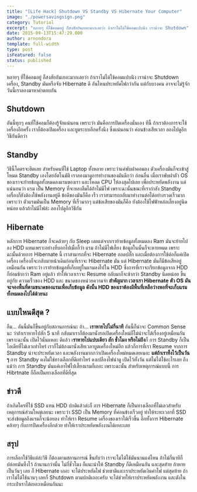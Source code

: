 ```yaml
---
title: "[Life Hack] Shutdown VS Standby VS Hibernate Your Computer"
image: "./powersavingsign.png"
category: Tutorial
excerpt: "หลายๆ ที่ใช้คอมอยู่ ก็สงสัยกันเยอะมากเลยว่า ถ้าเราไม่ได้ใช้คอมแปบนึง เราน่าจะ Shutdown"
date: 2015-09-13T15:47:29.000
author: arnondora
template: full-width
type: post
isFeatured: false
status: published
---
```


หลายๆ ที่ใช้คอมอยู่ ก็สงสัยกันเยอะมากเลยว่า ถ้าเราไม่ได้ใช้คอมแปบนึง เราน่าจะ Shutdown เครื่อง, Standby มันหรือจับ Hibernate ดี อันไหนประหยัดไฟกว่ากัน แต่กับบางคน อาจจะไม่รู้จัก วันนี้เราลองมาหาคำตอบกัน

## Shutdown
อันนี้ทุกๆ คนที่ใช้คอมก็ต้องรู้จักแน่นอน เพราะว่า มันคือการปิดเครื่องนั่นเอง ทีนี้ ถ้าเราต้องการจะใช้เครื่องอีกครั้ง เราก็ต้องเปิดเครื่อง และบูตระบบอีกครั้งนึง ซึ่งแน่นอนว่า ค่อนข้างเสียเวลา ลองไปดูอีกวิธีกันดีกว่า

## Standby
วิธีนี้โคตรจะฮิตเลย สำหรับคนที่ใช้ Laptop ทั้งหลาย เพราะว่าแค่พับฝาคอมลง ตัวเครื่องมันก็จะเข้าสู่โหมด Standby เองโดยอัตโนมัติ เราลองมาดูการทำงานของมันดีกว่า ก่อนอื่น เมื่อเราพับฝาตัว OS ของเราจะย้ายข้อมูลทั้งหมดลงแรมของเรา และโหลด CPU ให้ลงสุดไปเลย เพื่อประหยัดพลังงาน แต่แน่นอนว่า แรม เป็น Memory ที่จะหลงลืมได้ถ้าไม่มีไฟ เพราะฉะนั้นขณะที่เรากำลัง Standby เครื่องก็ยังต้องใช้พลังงานอยู่ดี ข้อดีของมันก็คือ เร็ว เราสามารถกลับมาทำงานต่อได้อย่างรวดเร็วมาก เพราะว่า ตัวแรมมันเป็น Memory ที่เร็วมากๆ แต่ข้อเสียของมันก็คือ ยังต้องใช้ไฟฟ้าหล่อเลี้ยงอยู่นิดหน่อย แล้วถ้าไม่มีไฟล่ะ ลองไปดูอีกวิธีกัน

## Hibernate
หลักการ Hibernate ก็จะคล้ายๆ กับ Sleep เลยแต่จากเราย้ายข้อมูลทั้งหมดลง Ram มันจะย้ายไปลง HDD แทนเพราะอย่างที่บอกไปเมื่อกี้ว่า แรม ถ้าไม่มีไฟเลี้ยง ข้อมูลในนั้นก็จะหายหมด เพราะฉะนั้นด้วยการ Hibernate นี้ เราสามารถที่จะ Hibernate ถอดปลั๊ก และเมื่อต้องการใช้ต่อก็แค่เปิดเครื่อง เครื่องก็จะกลับมาหน้าเดิมก่อนที่เราจะ Hibernate มัน แต่ Hibernate มันก็มีข้อเสียอยู่เหมือนกัน เพราะว่า เราย้ายข้อมูลที่เก็บอยู่ในแรมลงไปใน HDD ซึ่งการที่เราจะเรียกข้อมูลจาก HDD ก็ย่อมช้ากว่า Ram อยู่แล้ว ทำให้เวลาเราจะ Resume กลับมาก็จะช้ากว่า Standby นิดหน่อย ขึ้นอยู่กับ ความเร็วของ HDD และ ขนาดของหน่วยความจำ **สำคัญมาก เวลาเรา Hibernate ตัว OS มันจะจองพื้นที่ตามขนาดของแรมเพื่อเก็บข้อมูล ดังนั้น HDD ของเราต้องมีพื้นที่เหลือว่างพอที่จะเก็บแรมทั้งหมดลงไปได้ด้วยนะ**

## แบบไหนดีสุด ?
อืม... อันนี้มันก็ขึ้นอยู่กับสถานการณ์นะ ถ้า...
**เราหายไปไม่กี่นาที** อันนี้ก็น่าจะ Common Sense นะ ว่าถ้าเราหายไปสัก 5 นาที กลับมาเราก็ต้องมานั่งรอเปิดเครื่องใหม่ก็ไม่น่าจะได้เรื่องอยู่เหมือนกัน เพราะฉะนั้น เปิดไว้นั่นแหละ ดีแล้ว
เ**ราหายไปแปบเดียว สัก ชั่วโมง หรือไม่ถึง**ก็ การ Standby ก็เป็นไอเดียที่ไม่เลวเท่าไหร่ เราก็ไม่ต้องมานั่งเสียเวลาบูตเครื่องใหม่อีก แล้วก็การที่เรา Resume จากการ Standby น่าจะประหยัดเวลา และพลังงานมากกว่าเปิดเครื่องใหม่หมดเลยเนอะ
**แต่ถ้าเราทิ้งไว้เป็นวัน ๆ** การ Standby คงไม่ใช่ทางเลือกที่ดีเท่าไหร่ คงเปลืองไฟน่าดู เปิดไว้ทั้งวัน แต่ไม่ได้ใช้อะไรเลย ถึงแม้ว่า การ Standby มันแค่เอาไฟไปเลี้ยงแรมก็เถอะ เพราะฉะนั้น สำหรับเหตุการณ์แบบนี้ การ Hibrtnate ก็ถือเป็นทางเลือกที่ดีที่สุด

## ข่าวดี
ถ้าเกิดใครที่ใช้ SSD แทน HDD ปกติแล้วล่ะก็ การ Hibernate ก็เป็นทางเลือกที่ไม่เลวสำหรับเหตุการณ์ส่วนใหญ่เลยนะ เพราะว่า SSD เป็น Memory ที่ค่อนข้างเร็วอยู่ ทำให้ระยะเวลาที่ SSD จะส่งข้อมูลถึงแรมก็จะน้อยลง ทำให้เรา Resume เครื่องของเราได้เร็วขึ้น อีกทั้งการ Hibernate คล้ายๆ กับการปิดเครื่องอีกด้วย ทำให้เราประหยัดพลังงานได้เยอะเลย

## สรุป
การเลือกใช้วิธีแต่ล่ะวิธี ก็ต้องตามสถานการณ์ ขึ้นกับว่า เราจะไม่ได้ใช้มันนานแค่ไหน ถ้าไม่กี่นาทีก็ปล่อยมันทิ้งไว้ ถ้านานกว่านั้น ไม่กี่ชั่วโมง ก็แนะนำให้ Standby ก็ดีเหมือนกัน และสุดท้าย ถ้าหายเป็นวันๆ เลย ก็ Hibernate เถอะ จะได้ประหยัดไฟ ช่วยชาติและเราประหยัดเงินค่าไฟ แต่สุดท้าย ถ้าเราไม่ได้ใช้นานๆ เลยก็ Shutdown ตามปกติเถอะครับ จะได้ช่วยให้เราประหยัดพลังงาน และตังในกระเป๋าเราได้เยอะเหมือนกันนะ
